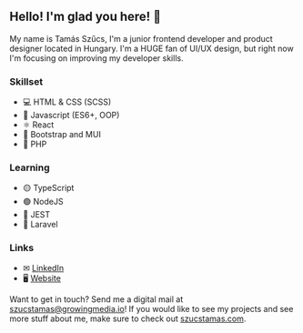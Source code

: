 ## Hello! I'm glad you here! 👋

My name is Tamás Szűcs, I'm a junior frontend developer and product designer located in Hungary. I'm a HUGE fan of UI/UX design, but right now I'm focusing on improving my developer skills.

### Skillset
- 💻 HTML & CSS (SCSS)
- 💛 Javascript (ES6+, OOP)
- ⚛ React
- 💌 Bootstrap and MUI
- 💜 PHP

### Learning
- 🟡 TypeScript
- 🟢 NodeJS
- 🔴 JEST
- 🎲 Laravel

### Links
 - ✉ [LinkedIn](https://www.linkedin.com/in/tamasszucs-dev/)
 - 🖥 [Website](https://szucstamas.com/frontend-development/)

Want to get in touch? Send me a digital mail at <a href="mailto:szucstamas@growingmedia.io">szucstamas@growingmedia.io</a>! If you would like to see my projects and see more stuff about me, make sure to check out <a href="https://szucstamas.com/frontend-development/">szucstamas.com</a>.
